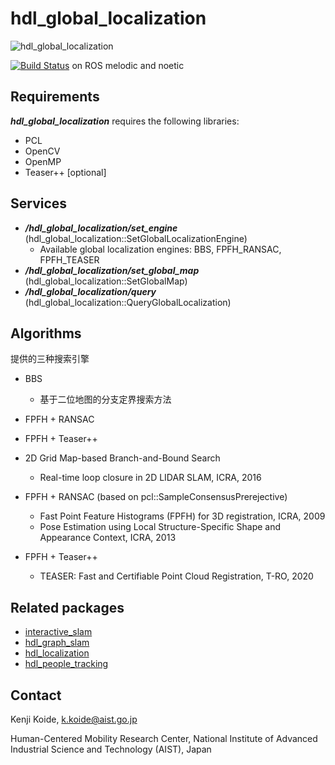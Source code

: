 # hdl_global_localization

![hdl_global_localization](https://user-images.githubusercontent.com/31344317/105116113-71fc6180-5b0d-11eb-9d85-bbea922dde84.gif)

[![Build Status](https://travis-ci.org/koide3/hdl_global_localization.svg?branch=master)](https://travis-ci.org/koide3/hdl_global_localization) on ROS melodic and noetic

## Requirements
***hdl_global_localization*** requires the following libraries:
- PCL
- OpenCV
- OpenMP
- Teaser++ [optional]

## Services

- ***/hdl_global_localization/set_engine*** (hdl_global_localization::SetGlobalLocalizationEngine)
  - Available global localization engines: BBS, FPFH_RANSAC, FPFH_TEASER
- ***/hdl_global_localization/set_global_map*** (hdl_global_localization::SetGlobalMap)
- ***/hdl_global_localization/query*** (hdl_global_localization::QueryGlobalLocalization)


## Algorithms

提供的三种搜索引擎

- BBS
  - 基于二位地图的分支定界搜索方法
- FPFH + RANSAC
- FPFH + Teaser++

- 2D Grid Map-based Branch-and-Bound Search
  - Real-time loop closure in 2D LIDAR SLAM, ICRA, 2016
- FPFH + RANSAC (based on pcl::SampleConsensusPrerejective)
  - Fast Point Feature Histograms (FPFH) for 3D registration, ICRA, 2009
  - Pose Estimation using Local Structure-Specific Shape and Appearance Context, ICRA, 2013
- FPFH + Teaser++
  - TEASER: Fast and Certifiable Point Cloud Registration, T-RO, 2020

## Related packages

- [interactive_slam](https://github.com/koide3/interactive_slam)
- [hdl_graph_slam](https://github.com/koide3/hdl_graph_slam)
- [hdl_localization](https://github.com/koide3/hdl_localization">hdl_localization)
- [hdl_people_tracking](https://github.com/koide3/hdl_people_tracking">hdl_people_tracking)

## Contact
Kenji Koide, k.koide@aist.go.jp

Human-Centered Mobility Research Center, National Institute of Advanced Industrial Science and Technology (AIST), Japan
